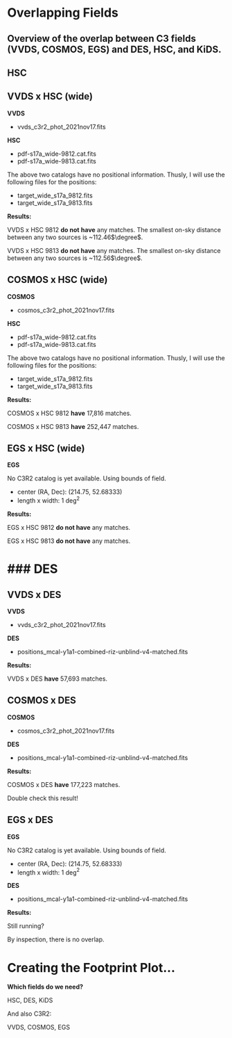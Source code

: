 # Overlapping Fields
## Overview of the overlap between C3 fields (VVDS, COSMOS, EGS) and DES, HSC, and KiDS. 

## HSC 
## VVDS x HSC (wide)

**VVDS**

- vvds_c3r2_phot_2021nov17.fits

**HSC**

- pdf-s17a_wide-9812.cat.fits
- pdf-s17a_wide-9813.cat.fits

The above two catalogs have no positional information. Thusly, I will use the following files for the positions: 

- target_wide_s17a_9812.fits
- target_wide_s17a_9813.fits

**Results:** 

VVDS x HSC 9812 **do not** **have** any matches. The smallest on-sky distance between any two sources is ~112.46$\degree$. 

VVDS x HSC 9813 **do not have** any matches. The smallest on-sky distance between any two sources is ~112.56$\degree$.

## COSMOS x HSC (wide)

**COSMOS**

- cosmos_c3r2_phot_2021nov17.fits

**HSC** 

- pdf-s17a_wide-9812.cat.fits
- pdf-s17a_wide-9813.cat.fits

The above two catalogs have no positional information. Thusly, I will use the following files for the positions: 

- target_wide_s17a_9812.fits
- target_wide_s17a_9813.fits

**Results:** 

COSMOS x HSC 9812 **have** 17,816 matches. 

COSMOS x HSC 9813 **have** 252,447 matches. 

## EGS x HSC (wide)

**EGS**

No C3R2 catalog is yet available. Using bounds of field. 

- center (RA, Dec): (214.75, 52.68333)
- length x width: 1 deg$^2$

**Results:** 

EGS x HSC 9812 **do not have** any matches. 

EGS x HSC 9813 **do not have** any matches. 

# ### DES

## VVDS x DES

**VVDS**

- vvds_c3r2_phot_2021nov17.fits

**DES**

- positions_mcal-y1a1-combined-riz-unblind-v4-matched.fits

**Results:** 

VVDS x DES **have** 57,693 matches. 

## COSMOS x DES

**COSMOS**

- cosmos_c3r2_phot_2021nov17.fits

**DES**

- positions_mcal-y1a1-combined-riz-unblind-v4-matched.fits

**Results:** 

COSMOS x DES **have** 177,223 matches. 

Double check this result! 

 

## EGS x DES

**EGS**

No C3R2 catalog is yet available. Using bounds of field. 

- center (RA, Dec): (214.75, 52.68333)
- length x width: 1 deg$^2$

**DES**

- positions_mcal-y1a1-combined-riz-unblind-v4-matched.fits

**Results:** 

Still running? 

By inspection, there is no overlap. 

# Creating the Footprint Plot...

**Which fields do we need?** 

HSC, DES, KiDS

And also C3R2: 

VVDS, COSMOS, EGS
